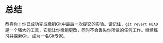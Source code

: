 # 总结

恭喜你！你已成功完成撤销Git中最后一次提交的实验。请记住，`git revert HEAD` 是一个强大的工具，它能让你撤销更改，同时不会丢失你所做的任何工作。继续练习并探索Git，成为一名Git专家。
